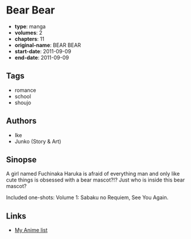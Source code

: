 # Bear Bear

-   **type**: manga
-   **volumes**: 2
-   **chapters**: 11
-   **original-name**: BEAR BEAR
-   **start-date**: 2011-09-09
-   **end-date**: 2011-09-09

## Tags

-   romance
-   school
-   shoujo

## Authors

-   Ike
-   Junko (Story & Art)

## Sinopse

A girl named Fuchinaka Haruka is afraid of everything man and only like cute things is obsessed with a bear mascot?!? Just who is inside this bear mascot?

Included one-shots:
Volume 1: Sabaku no Requiem, See You Again.

## Links

-   [My Anime list](https://myanimelist.net/manga/60129/Bear_Bear)
